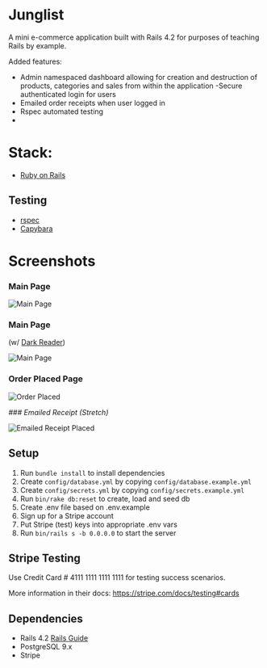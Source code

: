 # Junglist

A mini e-commerce application built with Rails 4.2 for purposes of teaching Rails by example.

Added features:

- Admin namespaced dashboard allowing for creation and destruction of products, categories and sales from within the application
  -Secure authenticated login for users
- Emailed order receipts when user logged in
- Rspec automated testing
-

# Stack:

- [Ruby on Rails](https://rubyonrails.org/)

## Testing

- [rspec](https://rspec.info/)
- [Capybara](https://github.com/teamcapybara/capybara)

# Screenshots

### Main Page

![Main Page](url)

### Main Page

(w/ [Dark Reader](url))

![Main Page](url)

### Order Placed Page

![Order Placed](url)

_### Emailed Receipt (Stretch)_

![Emailed Receipt Placed](url)

## Setup

1. Run `bundle install` to install dependencies
2. Create `config/database.yml` by copying `config/database.example.yml`
3. Create `config/secrets.yml` by copying `config/secrets.example.yml`
4. Run `bin/rake db:reset` to create, load and seed db
5. Create .env file based on .env.example
6. Sign up for a Stripe account
7. Put Stripe (test) keys into appropriate .env vars
8. Run `bin/rails s -b 0.0.0.0` to start the server

## Stripe Testing

Use Credit Card # 4111 1111 1111 1111 for testing success scenarios.

More information in their docs: <https://stripe.com/docs/testing#cards>

## Dependencies

- Rails 4.2 [Rails Guide](http://guides.rubyonrails.org/v4.2/)
- PostgreSQL 9.x
- Stripe

